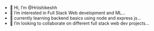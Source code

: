 - 👋 Hi, I’m @Hriishikeshh
- 👀 I’m interested in Full Stack Web development and ML...
- 🌱 currently learning backend basics using node and express js...
- 💞️ I’m looking to collaborate on different full stack web dev projects...

<!---
Hriishikeshh/Hriishikeshh is a ✨ special ✨ repository because its `README.md` (this file) appears on your GitHub profile.
You can click the Preview link to take a look at your changes.
--->
